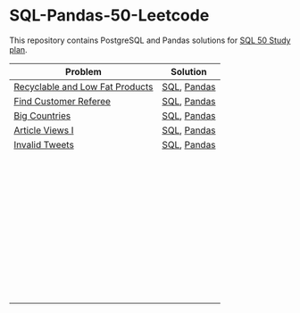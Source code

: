 # SQL-Pandas-50-Leetcode
This repository contains PostgreSQL and Pandas solutions for [SQL 50 Study plan](https://leetcode.com/studyplan/top-sql-50/).


| Problem | Solution|
| -------- | -------- |
| [Recyclable and Low Fat Products](https://leetcode.com/problems/recyclable-and-low-fat-products/description/?envType=study-plan-v2&envId=top-sql-50)   | [SQL](https://github.com/pksX01/SQL-Pandas-50-Leetcode/blob/main/recylable_low_fats_products.sql), [Pandas](https://github.com/pksX01/SQL-Pandas-50-Leetcode/blob/main/recylable_low_fats_products.py)|
| [Find Customer Referee](https://leetcode.com/problems/find-customer-referee/description/?envType=study-plan-v2&envId=top-sql-50)|[SQL](https://github.com/pksX01/SQL-Pandas-50-Leetcode/blob/main/find_customer_referee.sql), [Pandas](https://github.com/pksX01/SQL-Pandas-50-Leetcode/blob/main/find_customer_referee.py) |
| [Big Countries](https://leetcode.com/problems/big-countries/description/?envType=study-plan-v2&envId=top-sql-50)   | [SQL](https://github.com/pksX01/SQL-Pandas-50-Leetcode/blob/main/big_countries.sql), [Pandas](https://github.com/pksX01/SQL-Pandas-50-Leetcode/blob/main/big_countries.py) |
| [Article Views I](https://leetcode.com/problems/article-views-i/description/?envType=study-plan-v2&envId=top-sql-50)|[SQL](https://github.com/pksX01/SQL-Pandas-50-Leetcode/blob/main/article_views_1.sql), [Pandas](https://github.com/pksX01/SQL-Pandas-50-Leetcode/blob/main/article_views_1.py)  |
| [Invalid Tweets](https://leetcode.com/problems/invalid-tweets/description/?envType=study-plan-v2&envId=top-sql-50)   | [SQL](https://github.com/pksX01/SQL-Pandas-50-Leetcode/blob/main/invalid_tweets.sql), [Pandas](https://github.com/pksX01/SQL-Pandas-50-Leetcode/blob/main/invalid_tweets.py)|
| []()| |
| []()| |
| []()| |
| []()| |
| []()| |
| []()| |
| []()| |
| []()| |
| []()| |
| []()| |
| []()| |
| []()| |
| []()| |
| []()| |
| []()| |
| []()| |
| []()| |
| []()| |
| []()| |
| []()| |
| []()| |
| []()| |
| []()| |
| []()| |
| []()| |
| []()| |
| []()| |
| []()| |
| []()| |
| []()| |
| []()| |
| []()| |
| []()| |
| []()| |
| []()| |
| []()| |
| []()| |
| []()| |
| []()| |
| []()| |
| []()| |
| []()| |
| []()| |
| []()| |
| []()| |
